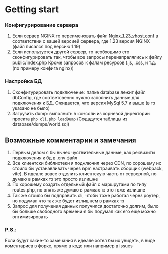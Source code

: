 # Getting start
### Конфигурирование сервера 
1) Если сервер NGINX то переименовать файл [Nginx_1.23_vhost.conf](Nginx_1.23_vhost.conf)
в соответствии с вашей версией сервера, где 1.23 версия NGINX
(файл писался под версию 1.19)
2) Если используется другой сервер, то необходимо его сконфигурировать так, 
чтобы все запросы перенапралялись к файлу public/index.php
Кроме запросов к фалам ресурсов (.js, .css, и т.д. (по примеру конфига nginx)) 

### Настройка БД
1) Сконфигурировать подключение:  папке database лежит файл dbConfig, 
где соответсвенно нужно заполнить данные для подключения к БД.
Ожидается, что версия MySql 5.7 и выше (в тз указано не было)
2) Загрузить dump: выполнить в консоли из корневой директории проекта 
```php cli.php loadDump``` (Содадутся таблицы из database/dumps/world.sql)


## Возможные комментарии и замечания
1) Первым делом я бы вынес чуствительные данные, как реквизиты подключения к бд в .env файл
2) Все клиентски библиотеки я подключил через CDN, по хорошему их стоило бы устанавливать через
npm настраивать сборщик (webpack, vite). В идеале вовсе отделить клиентскую часть от серверной, но думаю в рамках тз это просто излишне
3) По хорошему создать отдельный файл с маршрутами по типу routes.php, но опять же думаю в рамках тз это тоже излишне
4) Так же стоило бы подправить cli, чтобы тоже работал через роутер, но подумал что так же будет излишнем в рамках тз
5) Запрос для получения данных получился достаточно долгим, было бы больше свободного времени я бы подумал 
как его ещё можно оптимизировать 

### P.S.:
Если будут какие-то замечания в идеале хотел бы их увидеть, в виде коментариев в форке, прямо в коде
или например в issues
